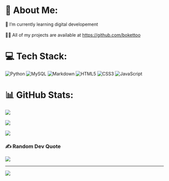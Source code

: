 # 💫 About Me:
🌱 I’m currently learning digital developement<br><br>👨‍💻 All of my projects are available at https://github.com/bokettoo<br>


# 💻 Tech Stack:
![Python](https://img.shields.io/badge/python-3670A0?style=for-the-badge&logo=python&logoColor=ffdd54) ![MySQL](https://img.shields.io/badge/mysql-%2300000f.svg?style=for-the-badge&logo=mysql&logoColor=white) ![Markdown](https://img.shields.io/badge/markdown-%23000000.svg?style=for-the-badge&logo=markdown&logoColor=white)  ![HTML5](https://img.shields.io/badge/html5-%23E34F26.svg?style=for-the-badge&logo=html5&logoColor=white) ![CSS3](https://img.shields.io/badge/css3-%231572B6.svg?style=for-the-badge&logo=css3&logoColor=white) ![JavaScript](https://img.shields.io/badge/javascript-%23323330.svg?style=for-the-badge&logo=javascript&logoColor=%23F7DF1E)

# 📊 GitHub Stats:
![](https://github-readme-stats.vercel.app/api?username=bokettoo&theme=dark&hide_border=false&include_all_commits=false&count_private=false)<br/><br/>
![](https://github-readme-streak-stats.herokuapp.com/?user=bokettoo&theme=dark&hide_border=false)<br/><br/>
![](https://github-readme-stats.vercel.app/api/top-langs/?username=bokettoo&theme=dark&hide_border=false&include_all_commits=false&count_private=false&layout=compact)


### ✍️ Random Dev Quote
![](https://quotes-github-readme.vercel.app/api?type=horizontal&theme=radical)

---
[![](https://visitcount.itsvg.in/api?id=Boketto&icon=0&color=0)](https://visitcount.itsvg.in) 
